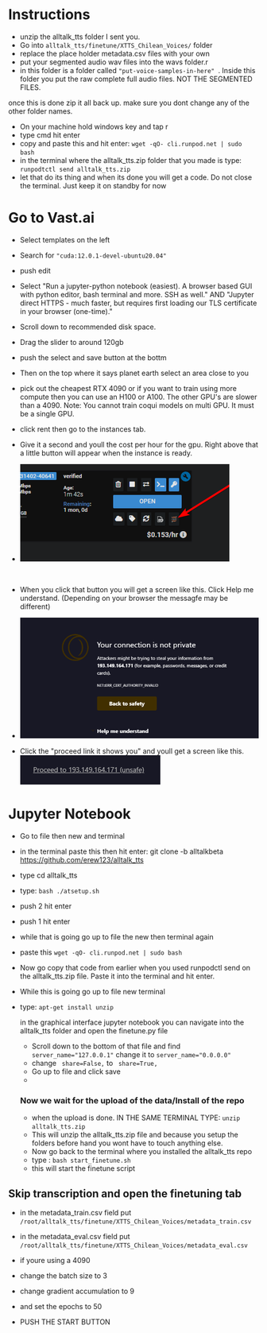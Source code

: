 

# Instructions

- unzip the alltalk_tts folder I sent you.
- Go into ``` alltalk_tts/finetune/XTTS_Chilean_Voices/ ``` folder
- replace the place holder metadata.csv files with your own
- put your segmented audio wav files into the wavs folder.r
- in this folder is a folder called ```"put-voice-samples-in-here" ```. Inside this folder you put the raw complete full audio files. NOT THE SEGMENTED FILES.

once this is done zip it all back up. make sure you dont change any of the other folder names. 

- On your machine hold windows key and tap r
- type cmd hit enter
- copy and paste this and hit enter: ``` wget -qO- cli.runpod.net | sudo bash ```
- in the terminal where the alltalk_tts.zip folder that you made is type: ``` runpodtctl send alltalk_tts.zip ```
- let that do its thing and when its done you will get a code. Do not close the terminal. Just keep it on standby for now


# Go to Vast.ai

- Select templates on the left
- Search for ``` "cuda:12.0.1-devel-ubuntu20.04" ```
- push edit
- Select "Run a jupyter-python notebook (easiest). A browser based GUI with python editor, bash terminal and more. SSH as well." AND "Jupyter direct HTTPS - much faster, but requires first loading our TLS certificate in your browser (one-time)." 
- Scroll down to recommended disk space.
- Drag the slider to around 120gb
- push the select and save button at the bottm
- Then on the top where it says planet earth select an area close to you
- pick out the cheapest RTX 4090 or if you want to train using more compute then you can use an H100 or A100. The other GPU's are slower than a 4090. Note: You cannot train coqui models on multi GPU. It must be a single GPU.
- click rent then go to the instances tab.

- Give it a second and youll the cost per hour for the gpu. Right above that a little button will appear when the instance is ready. 
- ![alt text](<Screenshot 2024-09-10 193705.png>)
<br>

- When you click that button you will get a screen like this. Click Help me understand. (Depending on your browser the messagfe may be different)

- ![alt text](image.png)

- Click the "proceed link it shows you" and youll get a screen like this.
![alt text](image-1.png)

# Jupyter Notebook
- Go to file then new and terminal
- in the terminal paste this then hit enter: git clone -b alltalkbeta https://github.com/erew123/alltalk_tts
- type cd alltalk_tts
- type: ``` bash ./atsetup.sh ```
- push 2 hit enter
- push 1 hit enter


- while that is going go up to file the new then terminal again
- paste this ``` wget -qO- cli.runpod.net | sudo bash ```
- Now go copy that code from earlier when you used runpodctl send on the alltalk_tts.zip file. Paste it into the terminal and hit enter.
- While this is going go up to file new terminal
- type: ``` apt-get install unzip ``` 
  

  in the graphical interface jupyter notebook you can navigate into the alltalk_tts folder and open the finetune.py file
  - Scroll down to the bottom of that file and find ``` server_name="127.0.0.1" ``` change it to ``` server_name="0.0.0.0" ```
  - change ``` share=False,``` to ``` share=True,```
  - Go up to file and click save
  - 
  ### Now we wait for the upload of the data/Install of the repo
 
  - when the upload is done. IN THE SAME TERMINAL TYPE: ``` unzip alltalk_tts.zip ``` 
  - This will unzip the alltalk_tts.zip file and because you setup the folders before hand you wont have to touch anything else.
  - Now go back to the terminal where you installed the alltalk_tts repo
  - type : ``` bash start_finetune.sh ```
  - this will start the finetune script

## Skip transcription and open the finetuning tab
- in the metadata_train.csv field put ``` /root/alltalk_tts/finetune/XTTS_Chilean_Voices/metadata_train.csv ```
- in the metadata_eval.csv field put ``` /root/alltalk_tts/finetune/XTTS_Chilean_Voices/metadata_eval.csv ```

- if youre using a 4090 
- change the batch size to 3
- change gradient accumulation to 9
- and set the epochs to 50
- PUSH THE START BUTTON
  
